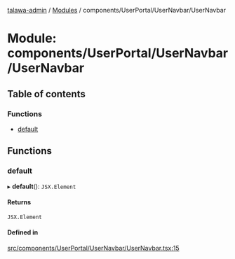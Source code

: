 [talawa-admin](../README.md) / [Modules](../modules.md) / components/UserPortal/UserNavbar/UserNavbar

# Module: components/UserPortal/UserNavbar/UserNavbar

## Table of contents

### Functions

- [default](components_UserPortal_UserNavbar_UserNavbar.md#default)

## Functions

### default

▸ **default**(): `JSX.Element`

#### Returns

`JSX.Element`

#### Defined in

[src/components/UserPortal/UserNavbar/UserNavbar.tsx:15](https://github.com/PalisadoesFoundation/talawa-admin/blob/de1d4ad/src/components/UserPortal/UserNavbar/UserNavbar.tsx#L15)
